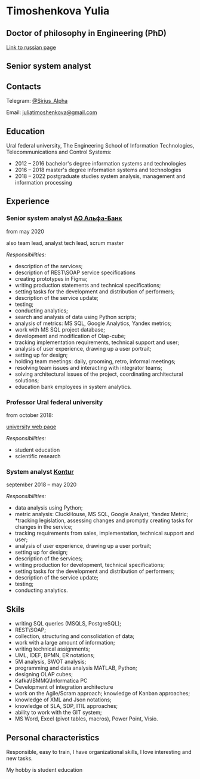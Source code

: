 # Timoshenkova Yulia

## Doctor of philosophy in Engineering (PhD)

[Link to russian page](./index.html)

## Senior system analyst

## Contacts

Telegram: [@Sirius_Alpha](https://t.me/Sirius_Alpha)

Email:
[juliatimoshenkova@gmail.com](juliatimoshenkova@gmail.com)

## Education

Ural federal university, The Engineering School of Information Technologies, Telecommunications and Control Systems:

* 2012 – 2016 bachelor's degree information systems and technologies
* 2016 – 2018 master's degree information systems and technologies
* 2018 – 2022 postgraduate studies system analysis, management and information processing

## Experience

### Senior system analyst [АО Альфа-Банк](https://alfabank.ru/)

from may 2020

also team lead, analyst tech lead, scrum master

*Responsibilities:*

* description of the services;
* description of REST\SOAP service specifications
* creating prototypes in Figma;
* writing production statements and technical specifications;
* setting tasks for the development and distribution of performers;
* description of the service update;
* testing;
* conducting analytics;
* search and analysis of data using Python scripts;
* analysis of metrics: MS SQL, Google Analytics, Yandex metrics;
* work with MS SQL project database;
* development and modification of Olap-cube;
* tracking implementation requirements, technical support and user;
* analysis of user experience, drawing up a user portrait;
* setting up for design;
* holding team meetings: daily, grooming, retro, informal meetings;
* resolving team issues and interacting with integrator teams;
* solving architectural issues of the project, coordinating architectural solutions;
* education bank employees in system analytics.

### Professor Ural federal university

from october 2018:

[university web page](https://urfu.ru/ru/about/personal-pages/personal/person/julia.timoshenkova/)

*Responsibilities:*

* student education
* scientific research

### System analyst [Kontur](https://kontur.ru/)

september 2018 – may 2020

*Responsibilities:*

* data analysis using Python;
* metric analysis: CluckHouse, MS SQL, Google Analyst, Yandex Metric;
*tracking legislation, assessing changes and promptly creating tasks for changes in the service;
* tracking requirements from sales, implementation, technical support and user;
* analysis of user experience, drawing up a user portrait;
* setting up for design;
* description of the services;
* writing production for development, technical specifications;
* setting tasks for the development and distribution of performers;
* description of the service update;
* testing;
* conducting analytics.

## Skils

* writing SQL queries (MSQLS, PostgreSQL);
* REST\SOAP;
* collection, structuring and consolidation of data;
* work with a large amount of information;
* writing technical assignments;
* UML, IDEF, BPMN, ER notations;
* 5M analysis, SWOT analysis;
* programming and data analysis MATLAB, Python;
* designing OLAP cubes;
* Kafka\IBMMQ\Informatica PC
* Development of integration architecture
* work on the Agile/Scram approach; knowledge of Kanban approaches;
* knowledge of XML and Json notations;
* knowledge of SLA, SDP, ITIL approaches;
* ability to work with the GIT system;
* MS Word, Excel (pivot tables, macros), Power Point, Visio.

## Personal characteristics

Responsible, easy to train, I have organizational skills, I love interesting and new tasks.

My hobby is student education

